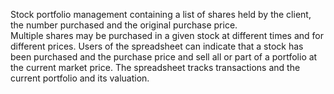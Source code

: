 Stock portfolio management containing a list of shares held by the client, the number purchased and the original purchase price.    
Multiple shares may be purchased in a given stock at different times and for different prices. 
Users of the spreadsheet can indicate that a stock has been purchased and the purchase price and sell all or part of a 
portfolio at the current market price. The spreadsheet tracks transactions and the current portfolio and its valuation.     
  
 
